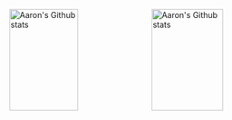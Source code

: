 <img src="https://github-readme-stats.vercel.app/api?username=asutula&show_icons=true" alt="Aaron's Github stats" title="Aaron's Github stats" width="49%" height="180px"></img>
<img src="https://github-readme-stats.vercel.app/api/top-langs/?username=asutula&layout=compact" alt="Aaron's Github stats" title="Aaron's Github stats" width="50%" height="180px"></img>
